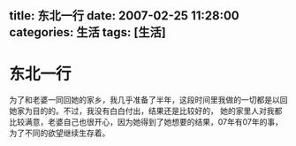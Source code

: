 title: 东北一行
date: 2007-02-25 11:28:00
categories:  生活
tags: [生活]
---

# 东北一行
为了和老婆一同回她的家乡，我几乎准备了半年，这段时间里我做的一切都是以回她家为目的的。不过，我没有白白付出，结果还是比较好的，
她的家里人对我都比较满意，老婆自己也很开心，因为她得到了她想要的结果，07年有07年的事，为了不同的欲望继续生存着。 